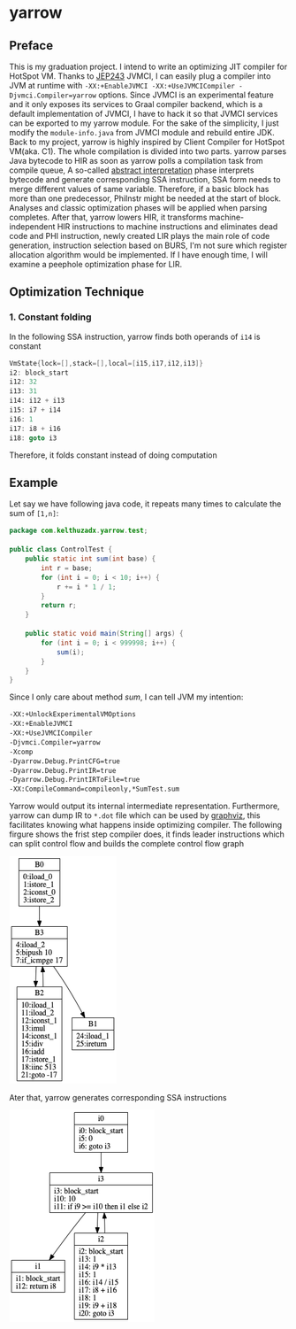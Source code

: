 # yarrow 

## Preface
This is my graduation project. I intend to write an optimizing JIT compiler for HotSpot VM. 
Thanks to [JEP243](http://openjdk.java.net/jeps/243) JVMCI, I can easily plug a compiler into
JVM at runtime with `-XX:+EnableJVMCI -XX:+UseJVMCICompiler -Djvmci.Compiler=yarrow` options.
Since JVMCI is an experimental feature and it only exposes its services to Graal compiler backend, 
which is a default implementation of JVMCI, I have to hack it so that JVMCI services can be exported 
to my yarrow module. For the sake of the simplicity, I just modify the `module-info.java` from JVMCI 
module and rebuild entire JDK. Back to my project, yarrow is highly inspired by Client Compiler for 
HotSpot VM(aka. C1). 
The whole compilation is divided into two parts. yarrow parses Java bytecode to HIR as soon as yarrow
polls a compilation task from compile queue,
A so-called [abstract interpretation](https://en.wikipedia.org/wiki/Abstract_interpretation) phase
interprets bytecode and generate corresponding SSA instruction, SSA form needs to merge different 
values of same variable. Therefore, if a basic block has more than one predecessor, PhiInstr might
be needed at the start of block. Analyses and classic optimization phases will be applied when 
parsing completes. After that, yarrow lowers HIR, it transforms machine-independent HIR instructions
to machine instructions and eliminates dead code and PHI instruction, newly created LIR plays the main 
role of code generation, instruction selection based on BURS, I'm not sure which register allocation
algorithm would be implemented. If I have enough time, I will examine a peephole optimization phase
for LIR.

## Optimization Technique
### 1. Constant folding
In the following SSA instruction, yarrow finds both operands of `i14` is constant
```java
VmState{lock=[],stack=[],local=[i15,i17,i12,i13]}
i2: block_start
i12: 32
i13: 31
i14: i12 + i13
i15: i7 + i14
i16: 1
i17: i8 + i16
i18: goto i3
```
Therefore, it folds constant instead of doing computation



## Example
Let say we have following java code, it repeats many times to calculate the sum of `[1,n]`:
```java
package com.kelthuzadx.yarrow.test;

public class ControlTest {
    public static int sum(int base) {
        int r = base;
        for (int i = 0; i < 10; i++) {
            r += i * 1 / 1;
        }
        return r;
    }
    
    public static void main(String[] args) {
        for (int i = 0; i < 999998; i++) {
            sum(i);
        }
    }
}
```
Since I only care about method *sum*, I can tell JVM my intention:
```bash
-XX:+UnlockExperimentalVMOptions
-XX:+EnableJVMCI
-XX:+UseJVMCICompiler
-Djvmci.Compiler=yarrow
-Xcomp
-Dyarrow.Debug.PrintCFG=true
-Dyarrow.Debug.PrintIR=true
-Dyarrow.Debug.PrintIRToFile=true
-XX:CompileCommand=compileonly,*SumTest.sum
```
Yarrow would output its internal intermediate representation. Furthermore, yarrow can
dump IR to `*.dot` file which can be used by [graphviz](http://www.graphviz.org/), this 
facilitates knowing what happens inside optimizing compiler.
The following firgure shows the frist step compiler does, it finds leader instructions which 
can split control flow and builds the complete control flow graph

![](doc/SumTest_sum_phase1.png)

Ater that, yarrow generates corresponding SSA instructions

![](doc/SumTest_sum_phase2.png)
